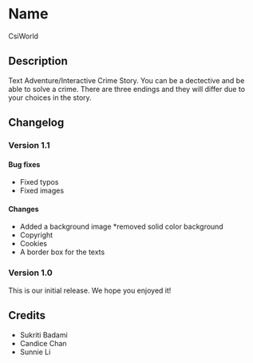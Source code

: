 
# Name
CsiWorld

## Description
Text Adventure/Interactive Crime Story. You can be a dectective and be able to solve a crime. There are three endings and they will differ due to your choices in the story. 

<!--
## FAQs

### Insert question here?
Insert answer here.

### Insert question here?
Insert answer here.
-->
## Changelog

### Version 1.1

#### Bug fixes
 * Fixed typos
 * Fixed images

#### Changes
 * Added a background image
    *removed solid color background
 * Copyright
 * Cookies
 * A border box for the texts

### Version 1.0
This is our initial release. We hope you enjoyed it!

## Credits
* Sukriti Badami
* Candice Chan
* Sunnie Li
